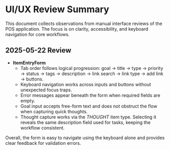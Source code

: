 # UI/UX Review Summary

This document collects observations from manual interface reviews of the POS application. The focus is on clarity, accessibility, and keyboard navigation for core workflows.

## 2025-05-22 Review

- **ItemEntryForm**
  - Tab order follows logical progression: goal → title → type → priority → status → tags → description → link search → link type → add link → buttons.
  - Keyboard navigation works across inputs and buttons without unexpected focus traps.
  - Error messages appear beneath the form when required fields are empty.
  - Goal input accepts free-form text and does not obstruct the flow when capturing quick thoughts.
  - Thought capture works via the *THOUGHT* item type. Selecting it reveals the same description field used for tasks, keeping the workflow consistent.

Overall, the form is easy to navigate using the keyboard alone and provides clear feedback for validation errors.
